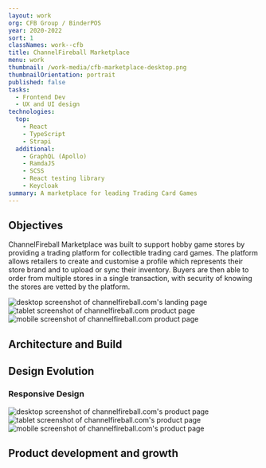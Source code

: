 ```yaml
---
layout: work
org: CFB Group / BinderPOS
year: 2020-2022
sort: 1
classNames: work--cfb
title: ChannelFireball Marketplace
menu: work
thumbnail: /work-media/cfb-marketplace-desktop.png
thumbnailOrientation: portrait
published: false
tasks:
  - Frontend Dev
  - UX and UI design
technologies:
  top:
    - React
    - TypeScript
    - Strapi
  additional:
    - GraphQL (Apollo)
    - RamdaJS
    - SCSS
    - React testing library
    - Keycloak
summary: A marketplace for leading Trading Card Games
---
```


## Objectives

ChannelFireball Marketplace was built to support hobby game stores by providing a trading platform for collectible trading card games.
The platform allows retailers to create and customise a profile which represents their store brand and to upload or sync their inventory.
Buyers are then able to order from multiple stores in a single transaction, with security of knowing the stores are vetted by the platform.

<jc-gallery>
<jc-mockup type="desktop">
  <img title="desktop screenshot of channelfireball.com's landing page" src="/work-media/cfb-marketplace-desktop.png">
</jc-mockup><jc-mockup type="tablet">
  <img title="tablet screenshot of channelfireball.com  product page" src="/work-media/cfb-marketplace-tablet.png">
</jc-mockup><jc-mockup type="mobile">
   <img title="mobile screenshot of channelfireball.com product page" src="/work-media/cfb-marketplace-mobile.png">
</jc-mockup>
</jc-gallery>

## Architecture and Build

## Design Evolution

### Responsive Design

<jc-gallery>
<jc-mockup type="desktop">
  <img title="desktop screenshot of channelfireball.com's product page" src="/work-media/cfb-product-desktop.png">
</jc-mockup><jc-mockup type="tablet">
  <img title="tablet screenshot of channelfireball.com's product page" src="/work-media/cfb-product-tablet.png">
</jc-mockup><jc-mockup type="mobile">
   <img title="mobile screenshot of channelfireball.com's product page" src="/work-media/cfb-product-mobile.png">
</jc-mockup>
</jc-gallery>

## Product development and growth
